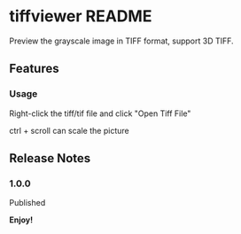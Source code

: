 # tiffviewer README

Preview the grayscale image in TIFF format, support 3D TIFF.

## Features


### Usage
Right-click the tiff/tif file and click "Open Tiff File"

ctrl + scroll can scale the picture 


## Release Notes

### 1.0.0

Published



**Enjoy!**
